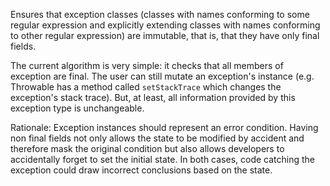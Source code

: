 Ensures that exception classes (classes with names conforming to some
regular expression and explicitly extending classes with names
conforming to other regular expression) are immutable, that is, that
they have only final fields.

The current algorithm is very simple: it checks that all members of
exception are final. The user can still mutate an exception\'s instance
(e.g. Throwable has a method called `setStackTrace` which changes the
exception\'s stack trace). But, at least, all information provided by
this exception type is unchangeable.

Rationale: Exception instances should represent an error condition.
Having non final fields not only allows the state to be modified by
accident and therefore mask the original condition but also allows
developers to accidentally forget to set the initial state. In both
cases, code catching the exception could draw incorrect conclusions
based on the state.
